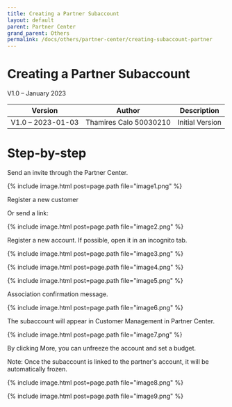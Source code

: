 ```yaml
---
title: Creating a Partner Subaccount
layout: default
parent: Partner Center
grand_parent: Others
permalink: /docs/others/partner-center/creating-subaccount-partner
---
```


# Creating a Partner Subaccount

V1.0 – January 2023

| **Version**       | **Author**                     | **Description**      |
| ----------------- | ------------------------------ | -------------------- |
| V1.0 – 2023-01-03 | Thamires Calo 50030210         | Initial Version      |

# Step-by-step

Send an invite through the Partner Center.

{% include image.html post=page.path file="image1.png" %}

Register a new customer

Or send a link:

{% include image.html post=page.path file="image2.png" %}

Register a new account. If possible, open it in an incognito tab.

{% include image.html post=page.path file="image3.png" %}

{% include image.html post=page.path file="image4.png" %}

{% include image.html post=page.path file="image5.png" %}

Association confirmation message.

{% include image.html post=page.path file="image6.png" %}

The subaccount will appear in Customer Management in Partner Center.

{% include image.html post=page.path file="image7.png" %}

By clicking More, you can unfreeze the account and set a budget.

Note: Once the subaccount is linked to the partner's account, it will be automatically frozen.

{% include image.html post=page.path file="image8.png" %}

{% include image.html post=page.path file="image9.png" %}